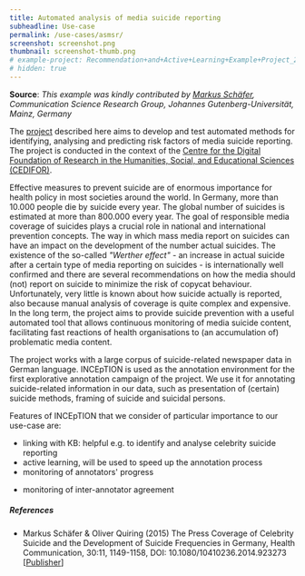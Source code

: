 ```yaml
---
title: Automated analysis of media suicide reporting
subheadline: Use-case
permalink: /use-cases/asmsr/
screenshot: screenshot.png
thumbnail: screenshot-thumb.png
# example-project: Recommendation+and+Active+Learning+Example+Project_2018-07-05_1103.zip
# hidden: true
---
```


**Source**: <i>This example was kindly contributed by <a href="https://www.kowi.ifp.uni-mainz.de/team/markus-schaefer-m-a/">Markus Schäfer</a>,
Communication Science Research Group, Johannes Gutenberg-Universität, Mainz, Germany</i>

The [project][1] described here aims to develop and test automated methods for identifying, 
analysing and predicting risk factors of media suicide reporting. The project is conducted in
the context of the [Centre for the Digital Foundation of Research in the Humanities, Social, and 
Educational Sciences (CEDIFOR)][2].

Effective measures to prevent suicide are of enormous importance for health policy in most societies 
around the world. In Germany, more than 10.000 people die by suicide every year. The global number 
of suicides is estimated at more than 800.000 every year. The goal of responsible media coverage of
suicides plays a crucial role in national and international prevention concepts. The way in which 
mass media report on suicides can have an impact on the development of the number actual suicides. 
The existence of the so-called *"Werther effect"* - an increase in actual suicide after a certain type
of media reporting on suicides - is internationally well confirmed and there are several 
recommendations on how the media should (not) report on suicide to minimize the risk of copycat 
behaviour. Unfortunately, very little is known about how suicide actually is reported, also because 
manual analysis of coverage is quite complex and expensive. In the long term, the project aims to 
provide suicide prevention with a useful automated tool that allows continuous monitoring of media 
suicide content, facilitating fast reactions of health organisations to (an accumulation of) 
problematic media content.  

The project works with a large corpus of suicide-related newspaper data in German language. 
INCEpTION is used as the annotation environment for the first explorative annotation campaign of the
project. We use it for annotating suicide-related information in our data, such as presentation of
(certain) suicide methods, framing of suicide and suicidal persons.

Features of INCEpTION that we consider of particular importance to our use-case are:

* linking with KB: helpful e.g. to identify and analyse celebrity suicide reporting 
* active learning, will be used to speed up the annotation process
* monitoring of annotators' progress
+ monitoring of inter-annotator agreement

##### References

* Markus Schäfer & Oliver Quiring (2015) The Press Coverage of Celebrity Suicide and the Development 
  of Suicide Frequencies in Germany, Health Communication, 30:11, 1149-1158, 
  DOI: 10.1080/10410236.2014.923273
  [[Publisher](https://www.tandfonline.com/doi/abs/10.1080/10410236.2014.923273)]
  
[1]: https://www.cedifor.de/automatisierte-analyse-der-medialen-suizidberichterstattung/
[2]: https://www.cedifor.de/en/home/
